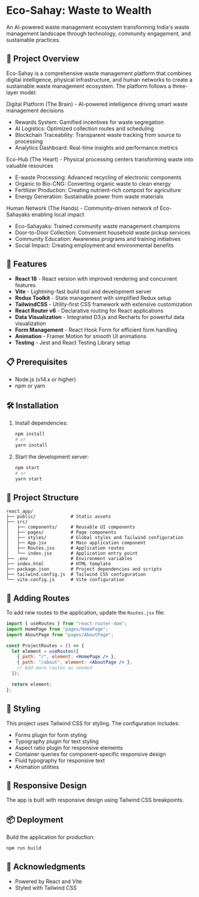 # Eco-Sahay: Waste to Wealth
An AI-powered waste management ecosystem transforming India's waste management landscape through technology, community engagement, and sustainable practices.

## 🌿 Project Overview
Eco-Sahay is a comprehensive waste management platform that combines digital intelligence, physical infrastructure, and human networks to create a sustainable waste management ecosystem. The platform follows a three-layer model:


   Digital Platform (The Brain) - AI-powered intelligence driving smart waste management decisions
   
   - Rewards System: Gamified incentives for waste segregation
   - AI Logistics: Optimized collection routes and scheduling
   - Blockchain Traceability: Transparent waste tracking from source to processing
   - Analytics Dashboard: Real-time insights and performance metrics

   Eco-Hub (The Heart) - Physical processing centers transforming waste into valuable resources
   
   - E-waste Processing: Advanced recycling of electronic components
   - Organic to Bio-CNG: Converting organic waste to clean energy
   - Fertilizer Production: Creating nutrient-rich compost for agriculture
   - Energy Generation: Sustainable power from waste materials

   Human Network (The Hands) - Community-driven network of Eco-Sahayaks enabling local impact
   
   - Eco-Sahayaks: Trained community waste management champions
   - Door-to-Door Collection: Convenient household waste pickup services
   - Community Education: Awareness programs and training initiatives
   - Social Impact: Creating employment and environmental benefits

## 🚀 Features

- **React 18** - React version with improved rendering and concurrent features
- **Vite** - Lightning-fast build tool and development server
- **Redux Toolkit** - State management with simplified Redux setup
- **TailwindCSS** - Utility-first CSS framework with extensive customization
- **React Router v6** - Declarative routing for React applications
- **Data Visualization** - Integrated D3.js and Recharts for powerful data visualization
- **Form Management** - React Hook Form for efficient form handling
- **Animation** - Framer Motion for smooth UI animations
- **Testing** - Jest and React Testing Library setup

## 📋 Prerequisites

- Node.js (v14.x or higher)
- npm or yarn

## 🛠️ Installation

1. Install dependencies:
   ```bash
   npm install
   # or
   yarn install
   ```
   
2. Start the development server:
   ```bash
   npm start
   # or
   yarn start
   ```

## 📁 Project Structure

```
react_app/
├── public/             # Static assets
├── src/
│   ├── components/     # Reusable UI components
│   ├── pages/          # Page components
│   ├── styles/         # Global styles and Tailwind configuration
│   ├── App.jsx         # Main application component
│   ├── Routes.jsx      # Application routes
│   └── index.jsx       # Application entry point
├── .env                # Environment variables
├── index.html          # HTML template
├── package.json        # Project dependencies and scripts
├── tailwind.config.js  # Tailwind CSS configuration
└── vite.config.js      # Vite configuration
```

## 🧩 Adding Routes

To add new routes to the application, update the `Routes.jsx` file:

```jsx
import { useRoutes } from "react-router-dom";
import HomePage from "pages/HomePage";
import AboutPage from "pages/AboutPage";

const ProjectRoutes = () => {
  let element = useRoutes([
    { path: "/", element: <HomePage /> },
    { path: "/about", element: <AboutPage /> },
    // Add more routes as needed
  ]);

  return element;
};
```

## 🎨 Styling

This project uses Tailwind CSS for styling. The configuration includes:

- Forms plugin for form styling
- Typography plugin for text styling
- Aspect ratio plugin for responsive elements
- Container queries for component-specific responsive design
- Fluid typography for responsive text
- Animation utilities

## 📱 Responsive Design

The app is built with responsive design using Tailwind CSS breakpoints.


## 📦 Deployment

Build the application for production:

```bash
npm run build
```

## 🙏 Acknowledgments

- Powered by React and Vite
- Styled with Tailwind CSS
